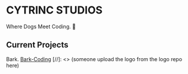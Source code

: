 # **CYTRINC STUDIOS**
Where Dogs Meet Coding. 🐶
## Current Projects
Bark. [Bark-Coding](https://Bark-coding.vercel.app)
[//]: <> (someone upload the logo from the logo repo here)
